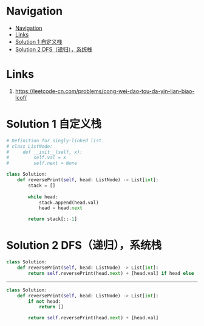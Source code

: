 # Navigation
- [Navigation](#navigation)
- [Links](#links)
- [Solution 1 自定义栈](#solution-1-%e8%87%aa%e5%ae%9a%e4%b9%89%e6%a0%88)
- [Solution 2 DFS（递归），系统栈](#solution-2-dfs%e9%80%92%e5%bd%92%e7%b3%bb%e7%bb%9f%e6%a0%88)

# Links
1. https://leetcode-cn.com/problems/cong-wei-dao-tou-da-yin-lian-biao-lcof/

# Solution 1 自定义栈
```python
# Definition for singly-linked list.
# class ListNode:
#     def __init__(self, x):
#         self.val = x
#         self.next = None

class Solution:
    def reversePrint(self, head: ListNode) -> List[int]:
        stack = []
        
        while head:
            stack.append(head.val)
            head = head.next

        return stack[::-1]
```

# Solution 2 DFS（递归），系统栈
```python
class Solution:
    def reversePrint(self, head: ListNode) -> List[int]:
        return self.reversePrint(head.next) + [head.val] if head else []
```
---
```python
class Solution:
    def reversePrint(self, head: ListNode) -> List[int]:
        if not head:
            return []

        return self.reversePrint(head.next) + [head.val]
```